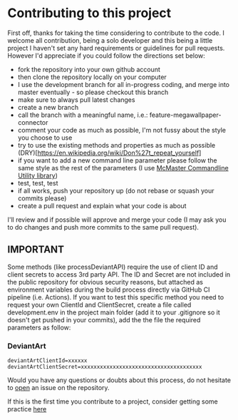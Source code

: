 # Contributing to this project

First off, thanks for taking the time considering to contribute to the code. I welcome all contribution, being a solo developer and this being a little project I haven't set any hard requirements or guidelines for pull requests. However I'd appreciate if you could follow the directions set below:

- fork the repository into your own github account
- then clone the repository locally on your computer
- I use the development branch for all in-progress coding, and merge into master eventually - so please checkout this branch
- make sure to always pull latest changes
- create a new branch
- call the branch with a meaningful name, i.e.: feature-megawallpaper-connector
- comment your code as much as possible, I'm not fussy about the style you choose to use
- try to use the existing methods and properties as much as possible (DRY)[https://en.wikipedia.org/wiki/Don%27t_repeat_yourself]
- if you want to add a new command line parameter please follow the same style as the rest of the parameters (I use [McMaster Commandline Utility library](https://github.com/natemcmaster/CommandLineUtils))
- test, test, test
- if all works, push your repository up (do not rebase or squash your commits please)
- create a pull request and explain what your code is about

I'll review and if possible will approve and merge your code (I may ask you to do changes and push more commits to the same pull request). 

## IMPORTANT ##
Some methods (like processDeviantAPI) require the use of client ID and client secrets to access 3rd party API. The ID and Secret are not included in the public repository for obvious security reasons, but attached as environment variables during the build process directly via GitHub CI pipeline (i.e. Actions). If you want to test this specific method you need to request your own ClientId and ClientSecret, create a file called development.env in the project main folder (add it to your .gitignore so it doesn't get pushed in your commits), add the the file the required parameters as follow:

### DeviantArt ###
```
deviantArtClientId=xxxxxx
deviantArtClientSecret=xxxxxxxxxxxxxxxxxxxxxxxxxxxxxxxxxxxxxx
```

Would you have any questions or doubts about this process, do not hesitate to [open](https://github.com/tommasodargenio/wallpaperbuddy/issues/new) an issue on the repository.

If this is the first time you contribute to a project, consider getting some practice [here](https://github.com/firstcontributions/first-contributions)